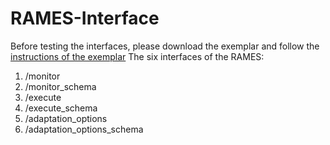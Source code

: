 # RAMES-Interface
Before testing the interfaces, please download the exemplar and follow the [instructions of the exemplar](https://zenodo.org/doi/10.5281/zenodo.10400820)
The six interfaces of the RAMES: 
<ol>
  <li>/monitor</li>
  <li>/monitor_schema</li>
  <li>/execute</li>
  <li>/execute_schema</li>
  <li>/adaptation_options</li>
  <li>/adaptation_options_schema</li>
</ol> 

